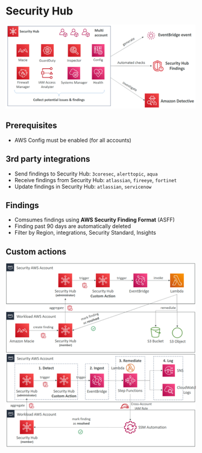 # Security Hub

<img src="./assets/security-hub.png" />

## Prerequisites

- AWS Config must be enabled (for all accounts)

## 3rd party integrations

- Send findings to Security Hub: `3coresec`, `alerttopic`, `aqua`
- Receive findings from Security Hub: `atlassian`, `fireeye`, `fortinet`
- Update findings in Security Hub: `atlassian`, `servicenow`

## Findings

- Comsumes findings using **AWS Security Finding Format** (ASFF)
- Finding past 90 days are automatically deleted
- Filter by Region, integrations, Security Standard, Insights

## Custom actions

<img src="./assets/security-hub-architecture-1.png" />
<img src="./assets/security-hub-architecture-2.png" />

